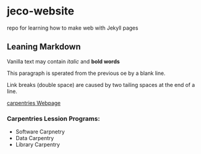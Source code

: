 # jeco-website
repo for learning how to make web with Jekyll pages

## Leaning Markdown
Vanilla text may contain *italic* and **bold words**


This paragraph is sperated from the previous oe by a blank line. 

Link breaks  (double space)
are caused by two tailing spaces at the end of a line.

[carpentries Webpage](http://carpentries.org)

### Carpentries Lession Programs: 
- Software Carpnetry
- Data Carpentry
- Library Carpentry 
